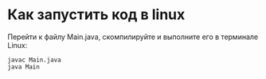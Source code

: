 # Как запустить код в linux
Перейти к файлу Main.java, скомпилируйте и выполните его в терминале Linux:

```
javac Main.java
java Main
```